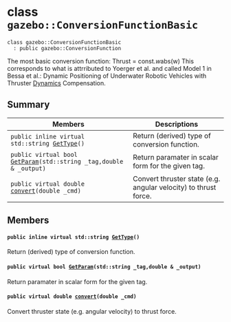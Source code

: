 # class `gazebo::ConversionFunctionBasic` 

```
class gazebo::ConversionFunctionBasic
  : public gazebo::ConversionFunction
```  

The most basic conversion function: Thrust = const.*w*abs(w) This corresponds to what is attrributed to Yoerger et al. and called Model 1 in Bessa et al.: Dynamic Positioning of Underwater Robotic Vehicles with Thruster [Dynamics](docs/packages/uuv_simulator/docs/api/gazebo::Dynamics.md#classgazebo_1_1_dynamics) Compensation.

## Summary

 Members                        | Descriptions                                
--------------------------------|---------------------------------------------
`public inline virtual std::string `[`GetType`](#classgazebo_1_1_conversion_function_basic_1a2ce48db471c7706abede19a724ef08fe)`()` | Return (derived) type of conversion function.
`public virtual bool `[`GetParam`](#classgazebo_1_1_conversion_function_basic_1a943dbcaa6720093a775ebb7f3a1e3bea)`(std::string _tag,double & _output)` | Return paramater in scalar form for the given tag.
`public virtual double `[`convert`](#classgazebo_1_1_conversion_function_basic_1a8f10f33118aeda7560214d915cee892e)`(double _cmd)` | Convert thruster state (e.g. angular velocity) to thrust force.

## Members

#### `public inline virtual std::string `[`GetType`](#classgazebo_1_1_conversion_function_basic_1a2ce48db471c7706abede19a724ef08fe)`()` 

Return (derived) type of conversion function.

#### `public virtual bool `[`GetParam`](#classgazebo_1_1_conversion_function_basic_1a943dbcaa6720093a775ebb7f3a1e3bea)`(std::string _tag,double & _output)` 

Return paramater in scalar form for the given tag.

#### `public virtual double `[`convert`](#classgazebo_1_1_conversion_function_basic_1a8f10f33118aeda7560214d915cee892e)`(double _cmd)` 

Convert thruster state (e.g. angular velocity) to thrust force.

